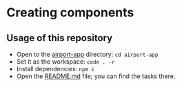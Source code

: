 # Creating components

## Usage of this repository
- Open to the [airport-app](./airport-app/) directory: `cd airport-app`
- Set it as the workspace: `code . -r`
- Install dependencies: `npm i`
- Open the [README.md](./airport-app/README.md) file; you can find the tasks there.
